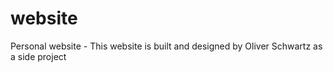 # website
Personal website - This website is built and designed by Oliver Schwartz as a side project
